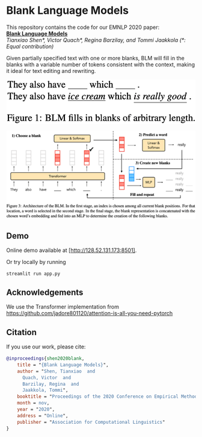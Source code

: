 # Blank Language Models

This repository contains the code for our EMNLP 2020 paper:  
[**Blank Language Models**](https://arxiv.org/abs/2002.03079)  
*Tianxiao Shen&ast;, Victor Quach&ast;, Regina Barzilay, and Tommi Jaakkola (&ast;: Equal contribution)*

Given partially specified text with one or more blanks, BLM will fill in the blanks with a variable number of tokens consistent with the context, making it ideal for text editing and rewriting.
<p align="center"><img width=800 src="img/infill.png"></p>
<p align="center"><img width=800 src="img/model.png"></p>

## Demo

Online demo available at [http://128.52.131.173:8501].

Or try locally by running

```
streamlit run app.py
```


## Acknowledgements
We use the Transformer implementation from https://github.com/jadore801120/attention-is-all-you-need-pytorch


## Citation

If you use our work, please cite:

```bibtex
@inproceedings{shen2020blank,
    title = "{Blank Language Models}",
    author = "Shen, Tianxiao  and
      Quach, Victor  and
      Barzilay, Regina  and
      Jaakkola, Tommi",
    booktitle = "Proceedings of the 2020 Conference on Empirical Methods in Natural Language Processing",
    month = nov,
    year = "2020",
    address = "Online",
    publisher = "Association for Computational Linguistics"
}
```
